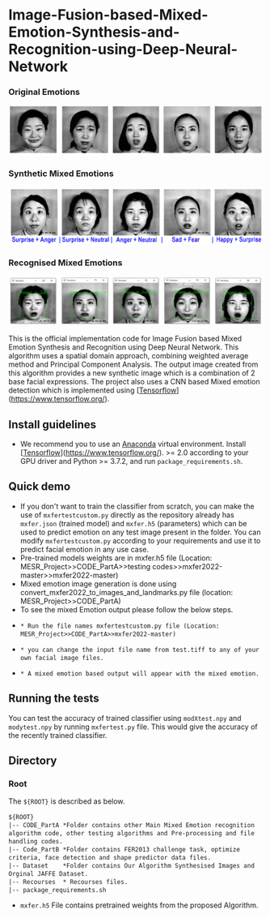 # Image-Fusion-based-Mixed-Emotion-Synthesis-and-Recognition-using-Deep-Neural-Network
### Original Emotions
![Original Emotions](./Recourses/OriginalBaseEmotions.png)

### Synthetic Mixed Emotions
![Synthetic Mixed Emotions](./Recourses/SyntheticMixedEmotions.png)

### Recognised Mixed Emotions
![Recognised Mixed Emotions](./Recourses/RecognisedMixedEmotions.png)

This is the official implementation code for Image Fusion based Mixed Emotion Synthesis and Recognition using Deep Neural Network. This algorithm uses a spatial domain approach, combining weighted average method and Principal Component Analysis. The output image created from this algorithm provides a new synthetic image which is a combination of 2 base facial expressions. The project also uses a CNN based Mixed emotion detection which is implemented using [[Tensorflow](https://pytorch.org/)](https://www.tensorflow.org/). 

## Install guidelines
- We recommend you to use an [Anaconda](https://www.anaconda.com/) virtual environment. Install [[Tensorflow](https://pytorch.org/)](https://www.tensorflow.org/). >= 2.0 according to your GPU driver and Python >= 3.7.2, and run `package_requirements.sh`.

## Quick demo
- If you don't want to train the classifier from scratch, you can make the use of `mxfertestcustom.py` directly as the repository already has `mxfer.json` (trained        model) and `mxfer.h5` (parameters) which can be used to predict emotion on any test image present in the folder. You can modify `mxfertestcustom.py` according to        your requirements and use it to predict facial emotion in any use case.
- Pre-trained models weights are in mxfer.h5 file (Location: MESR_Project>>CODE_PartA>>testing codes>>mxfer2022-master>>mxfer2022-master)
- Mixed emotion image generation is done using convert_mxfer2022_to_images_and_landmarks.py file (location: MESR_Project>>CODE_PartA)
- To see the mixed Emotion output please follow the below steps.
-     * Run the file names mxfertestcustom.py file (Location: MESR_Project>>CODE_PartA>>mxfer2022-master)
-     * you can change the input file name from test.tiff to any of your own facial image files.
-     * A mixed emotion based output will appear with the mixed emotion.

## Running the tests 
You can test the accuracy of trained classifier using `modXtest.npy` and `modytest.npy` by running `mxfertest.py` file. This would give the accuracy of the recently trained classifier.


## Directory

### Root

The `${ROOT}` is described as below.

```
${ROOT} 
|-- CODE_PartA *Folder contains other Main Mixed Emotion recognition algorithm code, other testing algorithms and Pre-processing and file handling codes.
|-- Code_PartB *Folder contains FER2013 challenge task, optimize criteria, face detection and shape predictor data files.
|-- Dataset    *Folder contains Our Algorithm Synthesised Images and Orginal JAFFE Dataset.
|-- Recourses  * Recourses files. 
|-- package_requirements.sh
```
- `mxfer.h5` File contains pretrained weights from the proposed Algorithm.
